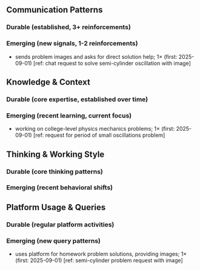 ## Communication Patterns
### Durable (established, 3+ reinforcements)

### Emerging (new signals, 1-2 reinforcements)
- sends problem images and asks for direct solution help; 1× (first: 2025-09-01) [ref: chat request to solve semi-cylinder oscillation with image]

## Knowledge & Context
### Durable (core expertise, established over time)

### Emerging (recent learning, current focus)  
- working on college-level physics mechanics problems; 1× (first: 2025-09-01) [ref: request for period of small oscillations problem]

## Thinking & Working Style
### Durable (core thinking patterns)

### Emerging (recent behavioral shifts)

## Platform Usage & Queries
### Durable (regular platform activities)

### Emerging (new query patterns)
- uses platform for homework problem solutions, providing images; 1× (first: 2025-09-01) [ref: semi-cylinder problem request with image]